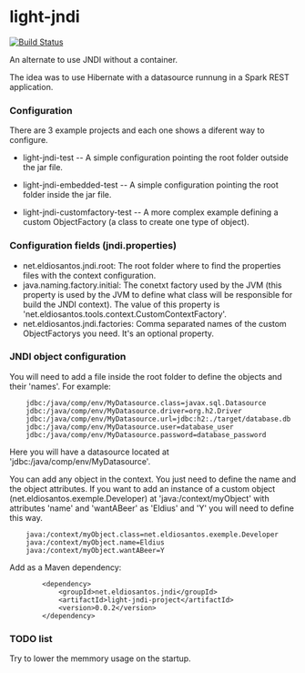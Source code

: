 # light-jndi #

[![Build Status](https://travis-ci.org/Eldius/light-jndi.svg?branch=java_8)](https://travis-ci.org/Eldius/light-jndi)

An alternate to use JNDI without a container.

The idea was to use Hibernate with a datasource runnung in a Spark REST application.

### Configuration ###

There are 3 example projects and each one shows a diferent  way to configure.

* light-jndi-test
-- A simple configuration pointing the root folder outside the jar file.

* light-jndi-embedded-test
-- A simple configuration pointing the root folder inside the jar file.

* light-jndi-customfactory-test
-- A more complex example defining a custom ObjectFactory (a class to create one type of object).

### Configuration fields (jndi.properties) ###
* net.eldiosantos.jndi.root: The root folder where to find the properties files with the context configuration.
* java.naming.factory.initial: The conetxt factory used by the JVM (this property is used by the JVM to define what class will be responsible for build the JNDI context).
  The value of this property is 'net.eldiosantos.tools.context.CustomContextFactory'.
* net.eldiosantos.jndi.factories: Comma separated names of the custom ObjectFactorys you need. It's an optional property.

### JNDI object configuration ###
  You will need to add a file inside the root folder to define the objects and their 'names'. For example:

        jdbc:/java/comp/env/MyDatasource.class=javax.sql.Datasource
        jdbc:/java/comp/env/MyDatasource.driver=org.h2.Driver
        jdbc:/java/comp/env/MyDatasource.url=jdbc:h2:./target/database.db
        jdbc:/java/comp/env/MyDatasource.user=database_user
        jdbc:/java/comp/env/MyDatasource.password=database_password

  Here you will have a datasource located at 'jdbc:/java/comp/env/MyDatasource'.

You can add any object in the context. You just need to define the name and the object attributes.
If you want to add an instance of a custom object (net.eldiosantos.exemple.Developer) at 'java:/context/myObject' with attributes
 'name' and 'wantABeer' as 'Eldius' and 'Y' you will need to define this way.

        java:/context/myObject.class=net.eldiosantos.exemple.Developer
        java:/context/myObject.name=Eldius
        java:/context/myObject.wantABeer=Y


Add as a Maven dependency:

        	<dependency>
                <groupId>net.eldiosantos.jndi</groupId>
                <artifactId>light-jndi-project</artifactId>
                <version>0.0.2</version>
        	</dependency>

### TODO list ###
  Try to lower the memmory usage on the startup.

